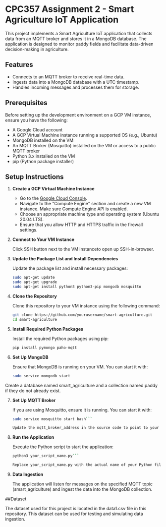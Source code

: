 # CPC357 Assignment 2 - Smart Agriculture IoT Application

This project implements a Smart Agriculture IoT application that collects data from an MQTT broker and stores it in a MongoDB database. The application is designed to monitor paddy fields and facilitate data-driven decision-making in agriculture.

## Features

- Connects to an MQTT broker to receive real-time data.
- Ingests data into a MongoDB database with a UTC timestamp.
- Handles incoming messages and processes them for storage.

## Prerequisites

Before setting up the development environment on a GCP VM instance, ensure you have the following:

- A Google Cloud account
- A GCP Virtual Machine instance running a supported OS (e.g., Ubuntu)
- MongoDB installed on the VM
- An MQTT Broker (Mosquitto) installed on the VM or access to a public MQTT broker
- Python 3.x installed on the VM
- pip (Python package installer)

## Setup Instructions

1. **Create a GCP Virtual Machine Instance**

   - Go to the [Google Cloud Console](https://console.cloud.google.com/).
   - Navigate to the "Compute Engine" section and create a new VM instance. Make sure Compute Engine API is enabled.
   - Choose an appropriate machine type and operating system (Ubuntu 20.04 LTS).
   - Ensure that you allow HTTP and HTTPS traffic in the firewall settings.

2. **Connect to Your VM Instance**

   Click SSH button next to the VM instanceto open up SSH-in-browser.

3. **Update the Package List and Install Dependencies**

   Update the package list and install necessary packages:
   ```bash
   sudo apt-get update
   sudo apt-get upgrade
   sudo apt-get install python3 python3-pip mongodb mosquitto

4. **Clone the Repository**

   Clone this repository to your VM instance using the following command:
   ```bash
   git clone https://github.com/yourusername/smart-agriculture.git
   cd smart-agriculture

5. **Install Required Python Packages**

   Install the required Python packages using pip:
   ```bash
   pip install pymongo paho-mqtt

6. **Set Up MongoDB**

   Ensure that MongoDB is running on your VM. You can start it with:
   ```bash
   sudo service mongodb start

Create a database named smart_agriculture and a collection named paddy if they do not already exist.

7. **Set Up MQTT Broker**

   If you are using Mosquitto, ensure it is running. You can start it with:

   ```bash
   sudo service mosquitto start bash```

   Update the mqtt_broker_address in the source code to point to your MQTT broker.

8. **Run the Application**

   Execute the Python script to start the application:
   ```bash
   python3 your_script_name.py```

   Replace your_script_name.py with the actual name of your Python file.

9. **Data Ingestion**

   The application will listen for messages on the specified MQTT topic (smart_agriculture) and ingest the data into the MongoDB collection.

##Dataset

The dataset used for this project is located in the data1.csv file in this repository. This dataset can be used for testing and simulating data ingestion.
